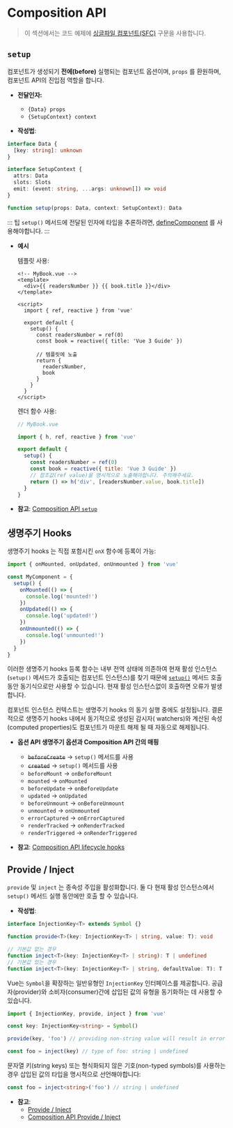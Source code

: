 # Composition API

> 이 섹션에서는 코드 예제에 [싱글파일 컴포넌트(SFC)](../guide/single-file-component.html) 구문을 사용합니다.

## `setup`

컴포넌트가 생성되기 <strong>전에(before)</strong> 실행되는 컴포넌트 옵션이며, <code>props</code> 를 환원하며, 컴포넌트 API의 진입점 역할을 합니다.

- **전달인자:**

    - `{Data} props`
    - `{SetupContext} context`

- <strong>작성법</strong>:

```ts
interface Data {
  [key: string]: unknown
}

interface SetupContext {
  attrs: Data
  slots: Slots
  emit: (event: string, ...args: unknown[]) => void
}

function setup(props: Data, context: SetupContext): Data
```

::: 팁 `setup()` 메서드에 전달된 인자에 타입을 추론하려면, [defineComponent](global-api.html#definecomponent) 를 사용해야합니다. :::

- **예시**

    템플릿 사용:

    ```vue-html
    <!-- MyBook.vue -->
    <template>
      <div>{{ readersNumber }} {{ book.title }}</div>
    </template>

    <script>
      import { ref, reactive } from 'vue'

      export default {
        setup() {
          const readersNumber = ref(0)
          const book = reactive({ title: 'Vue 3 Guide' })

          // 템플릿에 노출
          return {
            readersNumber,
            book
          }
        }
      }
    </script>
    ```

    렌더 함수 사용:

    ```js
    // MyBook.vue

    import { h, ref, reactive } from 'vue'

    export default {
      setup() {
        const readersNumber = ref(0)
        const book = reactive({ title: 'Vue 3 Guide' })
        // 참조값(ref value)을 명시적으로 노출해야합니다. 주의해주세요.
        return () => h('div', [readersNumber.value, book.title])
      }
    }
    ```

- **참고**: [Composition API `setup`](../guide/composition-api-setup.html)

## 생명주기 Hooks

생명주기 hooks 는 직접 포함시킨 `onX` 함수에 등록이 가능:

```js
import { onMounted, onUpdated, onUnmounted } from 'vue'

const MyComponent = {
  setup() {
    onMounted(() => {
      console.log('mounted!')
    })
    onUpdated(() => {
      console.log('updated!')
    })
    onUnmounted(() => {
      console.log('unmounted!')
    })
  }
}
```

이러한 생명주기 hooks 등록 함수는 내부 전역 상태에 의존하여 현재 활성 인스턴스(`setup()` 메서드가 호출되는 컴포넌트 인스턴스)를 찾기 때문에 <a data-md-type="raw_html" href="#setup">`setup()`</a> 메서드 호출동안 동기식으로만 사용할 수 있습니다. 현재 활성 인스턴스없이 호출하면 오류가 발생합니다.

컴포넌트 인스턴스 컨텍스트는 생명주기 hooks 의 동기 실행 중에도 설정됩니다. 결론적으로 생명주기 hooks 내에서 동기적으로 생성된 감시자( watchers)와 계산된 속성(computed properties)도 컴포넌트가 마운트 해제 될 때 자동으로 해제됩니다.

- **옵션 API 생명주기 옵션과 Composition API 간의 매핑**

    - ~~`beforeCreate`~~ -> `setup()` 메서드를 사용
    - ~~`created`~~ -> `setup()` 메서드를 사용
    - `beforeMount` -> `onBeforeMount`
    - `mounted` -> `onMounted`
    - `beforeUpdate` -> `onBeforeUpdate`
    - `updated` -> `onUpdated`
    - `beforeUnmount` -> `onBeforeUnmount`
    - `unmounted` -> `onUnmounted`
    - `errorCaptured` -> `onErrorCaptured`
    - `renderTracked` -> `onRenderTracked`
    - `renderTriggered` -> `onRenderTriggered`

- **참고**: [Composition API lifecycle hooks](../guide/composition-api-lifecycle-hooks.html)

## Provide / Inject

`provide` 및 <code>inject</code> 는 종속성 주입을 활성화합니다. 둘 다 현재 활성 인스턴스에서 <a><code>setup()</code></a> 메서드 실행 동안에만 호출 할 수 있습니다.

- **작성법**:

```ts
interface InjectionKey<T> extends Symbol {}

function provide<T>(key: InjectionKey<T> | string, value: T): void

// 기본값 없는 경우
function inject<T>(key: InjectionKey<T> | string): T | undefined
// 기본값 있는 경우
function inject<T>(key: InjectionKey<T> | string, defaultValue: T): T
```

Vue는 `Symbol`을 확장하는 일반유형인 `InjectionKey` 인터페이스를 제공합니다. 공급자(provider)와 소비자(consumer)간에 삽입된 값의 유형을 동기화하는 데 사용할 수 있습니다.

```ts
import { InjectionKey, provide, inject } from 'vue'

const key: InjectionKey<string> = Symbol()

provide(key, 'foo') // providing non-string value will result in error

const foo = inject(key) // type of foo: string | undefined
```

문자열 키(string keys) 또는 형식화되지 않은 기호(non-typed symbols)를 사용하는 경우 삽입된 값의 타입을 명시적으로 선언해야합니다:

```ts
const foo = inject<string>('foo') // string | undefined
```

- **참고**:
    - [Provide / Inject](../guide/component-provide-inject.html)
    - [Composition API Provide / Inject](../guide/composition-api-provide-inject.html)
